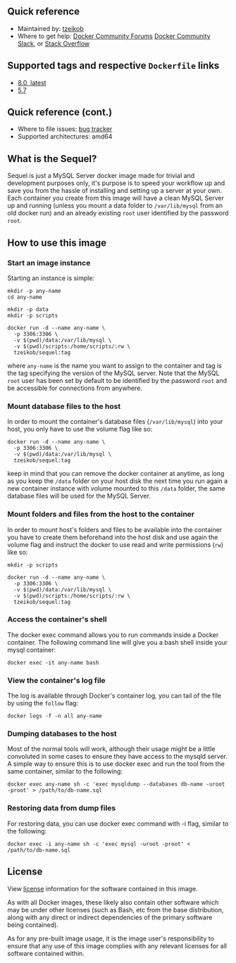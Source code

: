 ## Quick reference
 * Maintained by: [tzeikob](https://github.com/tzeikob/sequel)
 * Where to get help: [Docker Community Forums](https://forums.docker.com/) [Docker Community Slack](https://dockr.ly/slack), or [Stack Overflow](https://stackoverflow.com/search?tab=newest&q=docker)

## Supported tags and respective `Dockerfile` links
 * [8.0, latest](https://github.com/tzeikob/sequel/blob/main/8.0/Dockerfile)
 * [5.7](https://github.com/tzeikob/sequel/blob/main/5.7/Dockerfile)

## Quick reference (cont.)
 * Where to file issues: [bug tracker](https://github.com/tzeikob/sequel/issues)
 * Supported architectures: amd64

## What is the Sequel?

Sequel is just a MySQL Server docker image made for trivial and development purposes only, it's purpose is to speed your workflow up and save you from the hassle of installing and setting up a server at your own. Each container you create from this image will have a clean MySQL Server up and running (unless you mount a data folder to `/var/lib/mysql` from an old docker run) and an already existing `root` user identified by the password `root`.

## How to use this image

### Start an image instance

Starting an instance is simple:

```
mkdir -p any-name
cd any-name

mkdir -p data
mkdir -p scripts

docker run -d --name any-name \
  -p 3306:3306 \
  -v $(pwd)/data:/var/lib/mysql \
  -v $(pwd)/scripts:/home/scripts/:rw \
  tzeikob/sequel:tag
```

where `any-name` is the name you want to assign to the container and tag is the tag specifying the version of the MySQL server. Note that the MySQL `root` user has been set by default to be identified by the password `root` and be accessible for connections from anywhere.

### Mount database files to the host

In order to mount the container's database files (`/var/lib/mysql`) into your host, you only have to use the volume flag like so:

```
docker run -d --name any-name \
  -p 3306:3306 \
  -v $(pwd)/data:/var/lib/mysql \
  tzeikob/sequel:tag
```

keep in mind that you can remove the docker container at anytime, as long as you keep the `/data` folder on your host disk the next time you run again a new container instance with volume mounted to this `/data` folder, the same database files will be used for the MySQL Server.

### Mount folders and files from the host to the container

In order to mount host's folders and files to be available into the container you have to create them beforehand into the host disk and use again the volume flag and instruct the docker to use read and write permissions (`rw`) like so:

```
mkdir -p scripts

docker run -d --name any-name \
  -p 3306:3306 \
  -v $(pwd)/data:/var/lib/mysql \
  -v $(pwd)/scripts:/home/scripts/:rw \
  tzeikob/sequel:tag
```

### Access the container's shell

The docker exec command allows you to run commands inside a Docker container. The following command line will give you a bash shell inside your mysql container:

```
docker exec -it any-name bash
```

### View the container's log file

The log is available through Docker's container log, you can tail of the file by using the `follow` flag:

```
docker logs -f -n all any-name
```

### Dumping databases to the host

Most of the normal tools will work, although their usage might be a little convoluted in some cases to ensure they have access to the mysqld server. A simple way to ensure this is to use docker exec and run the tool from the same container, similar to the following:

```
docker exec any-name sh -c 'exec mysqldump --databases db-name -uroot -proot' > /path/to/db-name.sql
```

### Restoring data from dump files

For restoring data, you can use docker exec command with -i flag, similar to the following:

```
docker exec -i any-name sh -c 'exec mysql -uroot -proot' < /path/to/db-name.sql
```

## License
View [license](https://dev.mysql.com/doc/refman/5.7/en/preface.html) information for the software contained in this image.

As with all Docker images, these likely also contain other software which may be under other licenses (such as Bash, etc from the base distribution, along with any direct or indirect dependencies of the primary software being contained).

As for any pre-built image usage, it is the image user's responsibility to ensure that any use of this image complies with any relevant licenses for all software contained within.